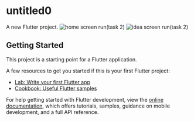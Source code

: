 # untitled0

A new Flutter project.
![home screen run(task 2)](https://github.com/MohamedAhmed8125/ICTHUB/assets/106686231/abe1b9f7-e534-4cb9-81f1-f7014e9aa776)
![idea screen run(task 2)](https://github.com/MohamedAhmed8125/ICTHUB/assets/106686231/24456bf5-4553-4c79-a17c-0480a2c3f508)

## Getting Started

This project is a starting point for a Flutter application.

A few resources to get you started if this is your first Flutter project:

- [Lab: Write your first Flutter app](https://docs.flutter.dev/get-started/codelab)
- [Cookbook: Useful Flutter samples](https://docs.flutter.dev/cookbook)

For help getting started with Flutter development, view the
[online documentation](https://docs.flutter.dev/), which offers tutorials,
samples, guidance on mobile development, and a full API reference.
